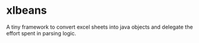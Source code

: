 # xlbeans
A tiny framework to convert excel sheets into java objects and delegate the effort spent in parsing logic.
